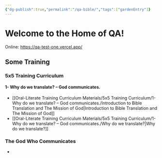 ```yaml
---
{"dg-publish":true,"permalink":"/qa-bible/","tags":["gardenEntry"]}
---
```




# Welcome to the Home of QA!

Online: https://qa-test-one.vercel.app/

## Some Training

### 5x5 Training Curriculum

#### 1- Why do we translate? – God communicates.

- [[Oral-Literate Training Curriculum Materials/5x5 Training Curriculum/1- Why do we translate? – God communicates./Introduction to Bible Translation and The Mission of God\|Introduction to Bible Translation and The Mission of God]]
- [[Oral-Literate Training Curriculum Materials/5x5 Training Curriculum/1- Why do we translate? – God communicates./Why do we translate?\|Why do we translate?]]

### The God Who Communicates

- 